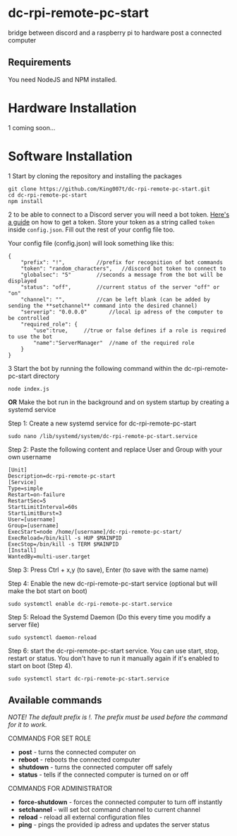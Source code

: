 # dc-rpi-remote-pc-start
bridge between discord and a raspberry pi to hardware post a connected computer

## Requirements
You need NodeJS and NPM installed.

# Hardware Installation
1 coming soon...

# Software Installation
1 Start by cloning the repository and installing the packages
```
git clone https://github.com/King007t/dc-rpi-remote-pc-start.git
cd dc-rpi-remote-pc-start
npm install
```
2 to be able to connect to a Discord server you will need a bot token.
[Here's a guide](#0) on how to get a token. Store your token as a string called `token` inside `config.json`. Fill out the rest of your config file too. 

Your config file (config.json) will look something like this:
```
{
	"prefix": "!",			//prefix for recognition of bot commands
	"token": "random_characters",	//discord bot token to connect to
	"globalsec": "5"		//seconds a message from the bot will be displayed
	"status": "off",		//current status of the server "off" or "on"
	"channel": "",			//can be left blank (can be added by sending the **setchannel** command into the desired channel)
	"serverip": "0.0.0.0"		//local ip adress of the computer to be controlled
	"required_role": {
		"use":true,		//true or false defines if a role is required to use the bot
		"name":"ServerManager"	//name of the required role
	}
}
```

3 Start the bot by running the following command within the dc-rpi-remote-pc-start directory
```
node index.js
```
**OR** Make the bot run in the background and on system startup by creating a systemd service

Step 1: Create a new systemd service for dc-rpi-remote-pc-start
```
sudo nano /lib/systemd/system/dc-rpi-remote-pc-start.service 
```

Step 2: Paste the following content and replace User and Group with your own username
```
[Unit]
Description=dc-rpi-remote-pc-start
[Service]
Type=simple
Restart=on-failure
RestartSec=5
StartLimitInterval=60s
StartLimitBurst=3
User=[username]
Group=[username]
ExecStart=node /home/[username]/dc-rpi-remote-pc-start/
ExecReload=/bin/kill -s HUP $MAINPID
ExecStop=/bin/kill -s TERM $MAINPID
[Install]
WantedBy=multi-user.target
```

Step 3: Press Ctrl + x,y (to save), Enter (to save with the same name)

Step 4: Enable the new dc-rpi-remote-pc-start service (optional but will make the bot start on boot)
```
sudo systemctl enable dc-rpi-remote-pc-start.service
```

Step 5: Reload the Systemd Daemon (Do this every time you modify a server file)
```
sudo systemctl daemon-reload
```

Step 6: start the dc-rpi-remote-pc-start service. You can use start, stop, restart or status. You don't have to run it manually again if it's enabled to start on boot (Step 4).
```
sudo systemctl start dc-rpi-remote-pc-start.service
```

## Available commands
_NOTE! The default prefix is !. The prefix must be used before the command for it to work._

COMMANDS FOR SET ROLE
* **post** - turns the connected computer on
* **reboot** - reboots the connected computer
* **shutdown** - turns the connected computer off safely
* **status** - tells if the connected computer is turned on or off

COMMANDS FOR ADMINISTRATOR
* **force-shutdown** - forces the connected computer to turn off instantly
* **setchannel** - will set bot command channel to current channel
* **reload** - reload all external configuration files
* **ping** - pings the provided ip adress and updates the server status
